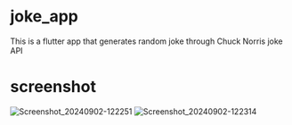 # joke_app

This is a flutter app that generates random joke through Chuck Norris joke API

# screenshot 

![Screenshot_20240902-122251](https://github.com/user-attachments/assets/38d940c3-ce72-4456-85d6-0ab8a221ad92)
![Screenshot_20240902-122314](https://github.com/user-attachments/assets/7fecb023-5f9d-4d53-a433-e3409ac2ac0e)


